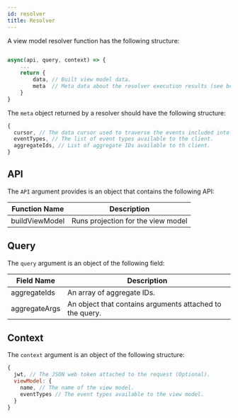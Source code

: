 ```yaml
---
id: resolver
title: Resolver
---
```


A view model resolver function has the following structure:

```js

async(api, query, context) => {
    ...
    return {
        data, // Built view model data.
        meta  // Meta data about the resolver execution results (see below).
    }
}
```

The `meta` object returned by a resolver should have the following structure:

```js
{
  cursor, // The data cursor used to traverse the events included into the query result set.
  eventTypes, // The list of event types available to the client.
  aggregateIds, // List of aggregate IDs available to th client.
}
```

## API

The `API` argument provides is an object that contains the following API:

| Function Name  | Description                        |
| -------------- | ---------------------------------- |
| buildViewModel | Runs projection for the view model |

## Query

The `query` argument is an object of the following field:

| Field Name    | Description                                              |
| ------------- | -------------------------------------------------------- |
| aggregateIds  | An array of aggregate IDs.                               |
| aggregateArgs | An object that contains arguments attached to the query. |

## Context

The `context` argument is an object of the following structure:

```js
{
  jwt, // The JSON web token attached to the request (Optional).
  viewModel: {
    name, // The name of the view model.
    eventTypes // The event types available to the view model.
  }
}
```
